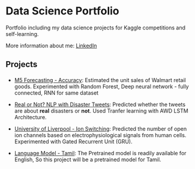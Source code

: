 # Data Science Portfolio

Portfolio including my data science projects for Kaggle competitions and self-learning.

More information about me: [LinkedIn](https://www.linkedin.com/in/shanmugam-marimuthu-771aa818a/)


## <p>Projects

* [M5 Forecasting - Accuracy](https://github.com/shanmugamm212/Data-Science-Portfolio/blob/master/M5%20Forecasting%20-%20Accuracy.ipynb): Estimated the unit sales of Walmart retail goods. Experimented with Random Forest, Deep neural network - fully connected, RNN for same dataset  
    
* [Real or Not? NLP with Disaster Tweets](https://github.com/shanmugamm212/Data-Science-Portfolio/blob/master/Real%20or%20Not%3F%20NLP%20with%20Disaster%20Tweets.ipynb): Predicted whether the tweets are about **real** disasters or **not**. Used Tranfer learning with AWD LSTM Architecture.

* [University of Liverpool - Ion Switching](https://github.com/shanmugamm212/Data-Science-Portfolio/blob/master/University%20of%20Liverpool%20-%20Ion%20Switching.ipynb): Predicted the number of open ion channels based on electrophysiological signals from human cells. Experimented with Gated Recurrent Unit (GRU). 

* [Language Model - Tamil](https://github.com/shanmugamm212/Data-Science-Portfolio/blob/master/Language%20Model%20-%20Tamil.ipynb): The Pretrained model is readily available for English, So this project will be a pretrained model for Tamil.
